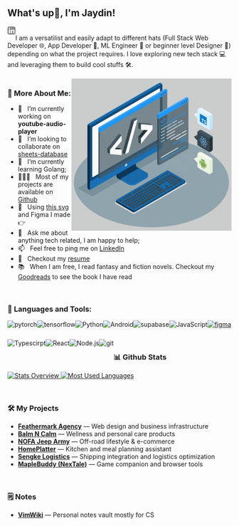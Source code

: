 ## What's up👋, I'm Jaydin!
<a href='https://www.linkedin.com/in/jaydin-gulley-671065267'><img align='left' alt="linkedin" src="https://raw.githubusercontent.com/jaydindg/jaydindg/refs/heads/main/assets/linkedin.svg" height='18px'/></a>
<!-- <a href='https://twitter.com/jaydindg/'><img align='left' alt="twitter" src="https://raw.githubusercontent.com/jaydindg/jaydindg/561d474902b59c7429ec22bb73e225696c27b202/assets/twitter.svg" height='18px'/></a> -->
<!-- <a href='https://www.kaggle.com/jaydindg/'><img alt="kaggle" src="https://raw.githubusercontent.com/jaydindg/jaydindg/561d474902b59c7429ec22bb73e225696c27b202/assets/kaggle.svg" height='18px'/></a> -->

<br/>
I am a versatilist and easily adapt to different hats (Full Stack Web Developer 🌐, App Developer 📱, ML Engineer 🤖 or beginner level Designer 🎨) depending on what the project requires. I love exploring new tech stack 💻 and leveraging them to build cool stuffs 🛠️. 
<br/>
<br/>

<img align="right" alt="GIF" src="https://raw.githubusercontent.com/jaydindg/jaydindg/refs/heads/main/techstack.gif" width="360px"/>
  
### 🧐 More About Me:

- 🔭 &nbsp; I’m currently working on **youtube-audio-player**
- 🤝 &nbsp; I’m looking to collaborate on [sheets-database](https://github.com/jaydindg/sheets-database)
- 🌱 &nbsp; I’m currently learning Golang; 
- 👨🏻‍💻 &nbsp; Most of my projects are available on [Github](https://github.com/jaydindg?tab=repositories)
- 🎨 &nbsp; Using [this svg](https://storyset.com/illustration/javascript-frameworks/amico) and Figma I made 👉
- 💬 &nbsp; Ask me about anything tech related, I am happy to help;
- 📫 &nbsp; Feel free to ping me on [LinkedIn](https://www.linkedin.com/in/jaydin-gulley-671065267)
- 📝 &nbsp; Checkout my [resume](https://drive.google.com/file/d/1ZpR5pVBTnl_Qybq7GE3MGy1SB1JehVSE/view?usp=sharing)
- 📚 &nbsp; When I am free, I read fantasy and fiction novels. Checkout my [Goodreads](https://www.goodreads.com/jaydindg) to see the book I have read

<br>

### 🔨 Languages and Tools:
<a href="https://pytorch.org/" target="_blank"> <img align="left" src="https://raw.githubusercontent.com/jaydindg/README_icons/refs/heads/main/language_and_tools/square/pytorch/pytorch.svg" alt="pytorch" height="42px"/> </a> 
<a href="https://www.tensorflow.org" target="_blank"> <img align="left" src="https://raw.githubusercontent.com/jaydindg/README_icons/refs/heads/main/language_and_tools/square/tensorflow/tensorflow.svg" alt="tensorflow" height="42px"/> </a> 
<a href="https://www.python.org" target="_blank"><img align="left" alt="Python" height ="42px" src="https://raw.githubusercontent.com/jaydindg/README_icons/refs/heads/main/language_and_tools/square/python/python.svg"></a>
<a href="https://developer.android.com" target="_blank"> <img align="left" alt="Android" height ="42px" src="https://raw.githubusercontent.com/jaydindg/README_icons/refs/heads/main/language_and_tools/square/android/android.svg"> </a>
<!-- <a href="https://kotlinlang.org" target="_blank"><img align="left" alt="Kotlin" height ="42px" src="https://raw.githubusercontent.com/jaydindg/README_icons/refs/heads/main/language_and_tools/square/kotlin/kotlin.svg"></a> -->
<!-- <a href="https://www.java.com" target="_blank"><img align="left" alt="Java" height ="42px" src="https://raw.githubusercontent.com/jaydindg/README_icons/refs/heads/main/language_and_tools/square/java/java.svg"></a> -->
<a href="https://supabase.com/" target="_blank"> <img align="left" src="https://raw.githubusercontent.com/jaydindg/README_icons/refs/heads/main/language_and_tools/square/supabase/supabase.svg" alt="supabase" height ="42px"/> </a>
<a href="https://developer.mozilla.org/en-US/docs/Web/JavaScript" target="_blank"> <img align="left" alt="JavaScript" height ="42px"  src="https://raw.githubusercontent.com/jaydindg/README_icons/refs/heads/main/language_and_tools/square/javascript/javascript.svg"> </a>
<a href="https://www.typescriptlang.org/" target="_blank"><img align="left" alt="Typescirpt" height ="42px" src="https://raw.githubusercontent.com/jaydindg/README_icons/refs/heads/main/language_and_tools/square/typescript/typescript.svg"></a>
<a href="https://reactjs.org/" target="_blank"> <img align="left" alt="React" height ="42px" src="https://raw.githubusercontent.com/jaydindg/README_icons/refs/heads/main/language_and_tools/square/react/react.svg"></a>
<a href="https://nodejs.org" target="_blank"><img align="left" alt="Node.js" height ="42px" src="https://raw.githubusercontent.com/jaydindg/README_icons/refs/heads/main/language_and_tools/square/node/node.svg"></a>
<a href="https://git-scm.com/" target="_blank"> <img src="https://raw.githubusercontent.com/jaydindg/README_icons/refs/heads/main/language_and_tools/square/git-scm/git-scm.svg" align="left" alt="git" height='42px'/> </a>
<a href="https://www.figma.com/" target="_blank"> <img src="https://raw.githubusercontent.com/jaydindg/README_icons/refs/heads/main/language_and_tools/square/figma/figma.svg" alt="figma" height='42px'/> </a>

<br>


### 📊 Github Stats
<a href='https://github.com/jaydindg/github-stats-transparent'>
  
![Stats Overview](https://raw.githubusercontent.com/jaydindg/github-stats-transparent/output/generated/overview.svg)
![Most Used Languages](https://raw.githubusercontent.com/jaydindg/github-stats-transparent/output/generated/languages.svg)

</a>

<br>

### 🛠️ My Projects
<ul>
  <li><a href="https://feathermarkagency.com" target="_blank"><strong>Feathermark Agency</strong></a> — Web design and business infrastructure</li>
  <li><a href="https://balmncalm.com" target="_blank"><strong>Balm N Calm</strong></a> — Wellness and personal care products</li>
  <li><a href="https://nofajeeparmy.com" target="_blank"><strong>NOFA Jeep Army</strong></a> — Off-road lifestyle & e-commerce</li>
  <li><a href="https://homeplatterapp.com" target="_blank"><strong>HomePlatter</strong></a> — Kitchen and meal planning assistant</li>
  <li><a href="https://sengkelogistics.com" target="_blank"><strong>Sengke Logistics</strong></a> — Shipping integration and logistics optimization</li>
  <li><a href="https://maplebuddy.io" target="_blank"><strong>MapleBuddy (NexTale)</strong></a> — Game companion and browser tools</li>
</ul>

<br>

### 🗒️ Notes 
<ul>
  <li><a href="https://github.com/jaydindg/vimwiki/blob/main/README.md" target="_blank"><strong>VimWiki</strong></a> — Personal notes vault mostly for CS</li>
</ul>


